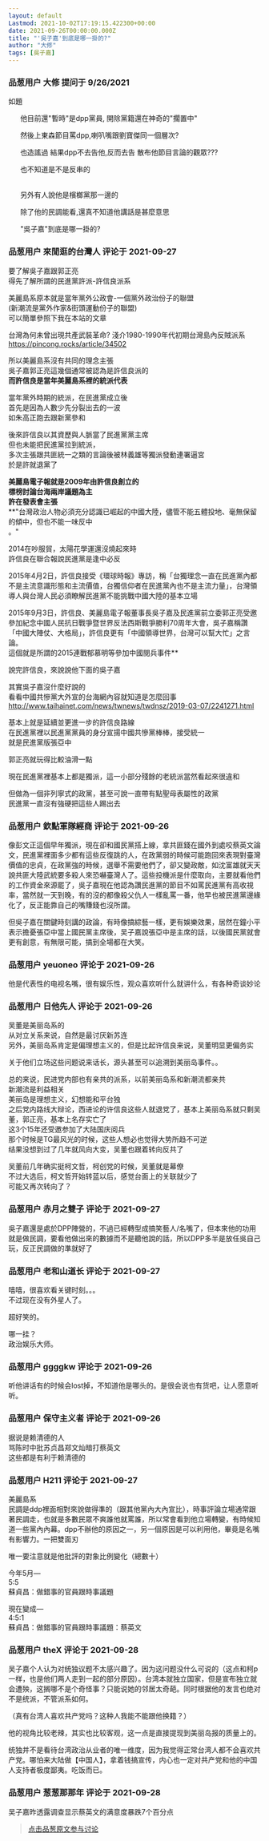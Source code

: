 ```yaml
---
layout: default
Lastmod: 2021-10-02T17:19:15.422300+00:00
date: 2021-09-26T00:00:00.000Z
title: "'吳子嘉'到底是哪一掛的?"
author: "大修"
tags: [吳子嘉]
---
```



### 品葱用户 **大修** 提问于 9/26/2021
    
如題   
  
      他目前還"暫時"是dpp黨員, 開除黨籍還在神奇的"擱置中"  
  
      然後上東森節目罵dpp,喇叭嘴跟劉寶傑同一個層次?  
  
      也造謠過 結果dpp不去告他,反而去告 散布他節目言論的觀眾???  
  
      也不知道是不是反串的  
        
  
      另外有人說他是檳榔黨那一邊的  
  
      除了他的民調能看,還真不知道他講話是甚麼意思  
  
      "吳子嘉"到底是哪一掛的?
    
                

### 品葱用户 **來閒逛的台灣人** 评论于 2021-09-27
        
要了解吳子嘉跟郭正亮  
得先了解所謂的民進黨許派-許信良派系  
  
美麗島系原本就是當年黨外公政會-一個黨外政治份子的聯盟  
(新潮流是黨外作家&街頭運動份子的聯盟)  
可以簡單參照下我在本站的文章  
  
台灣為何未曾出現共產武裝革命? 淺介1980-1990年代初期台灣島內反賊派系  
https://pincong.rocks/article/34502  
  
所以美麗島系沒有共同的理念主張  
吳子嘉郭正亮這幾個通常被認為是許信良派的  
**而許信良是當年美麗島系裡的統派代表**  
  
當年黨外時期的統派，在民進黨成立後  
首先是因為人數少先分裂出去的一波  
如朱高正跑去跟新黨參和  
  
  
後來許信良以其資歷與人脈當了民進黨黨主席  
但也未能把民進黨拉到統派，  
多次主張跟共匪統一之類的言論後被林義雄等獨派發動連署逼宮  
於是許就退黨了  
  
**美麗島電子報就是2009年由許信良創立的**  
**標榜討論台海兩岸議題為主**  
**許在發表會主張**  
**"台灣政治人物必須充分認識已崛起的中國大陸，儘管不能五體投地、毫無保留的傾中，但也不能一味反中  
。"  
  
2014在吵服貿，太陽花學運還沒燒起來時  
許信良在聯合報說民進黨是逢中必反  
  
2015年4月2日，許信良接受《環球時報》專訪，稱「台獨理念一直在民進黨內都不是主流意識形態和主流價值，台獨信仰者在民進黨內也不是主流力量」，台灣領導人與台灣人民必須瞭解民進黨不能挑戰中國大陸的基本立場  
  
2015年9月3日，許信良、美麗島電子報董事長吳子嘉及民進黨前立委郭正亮受邀參加紀念中國人民抗日戰爭暨世界反法西斯戰爭勝利70周年大會，吳子嘉稱讚「中國大陣仗、大格局」，許信良更有「中國領導世界，台灣可以幫大忙」之言論。  
這個就是所謂的2015連戰郁慕明等參加中國閱兵事件**  
  
說完許信良，來說說他下面的吳子嘉  
  
其實吳子嘉沒什麼好說的  
看看中國共慘黨大外宣的台海網內容就知道是怎麼回事  
http://www.taihainet.com/news/twnews/twdnsz/2019-03-07/2241271.html  
  
  
基本上就是延續並更進一步的許信良路線  
在民進黨裡以民進黨黨員的身分宣揚中國共慘黨棒棒，接受統一  
就是民進黨版張亞中  
  
郭正亮就玩得比較油滑一點  
  
現在民進黨裡基本上都是獨派，這一小部分殘餘的老統派當然看起來很違和  
  
但做為一個非列寧式的政黨，甚至可說一直帶有點聖母表屬性的政黨  
民進黨一直沒有強硬把這些人踢出去
        
                

### 品葱用户 **欽點軍隊經商** 评论于 2021-09-26
        
像彭文正這個早年獨派，現在卻和國民黨搭上線，拿共匪錢在國外到處咬蔡英文論文，民進黨裡面多少都有這些反復跳的人，在政黨弱的時候可能跑回來表現對臺灣價值的忠貞，在政黨強的時候，選舉不需要他們了，卻又變政敵，如沈富雄就天天說共匪大陸武統要多殺人來恐嚇臺灣人了。這些投機派是什麼取向，主要就看他們的工作資金來源罷了，吳子嘉現在他認為讚民進黨的節目不如罵民進黨有高收視率，當然就一天到晚，有的沒的都像殺父仇人一樣亂罵一番，他早也被民進黨邊緣化了，反正能靠自己的嘴賺錢也沒所謂。  
  
但吳子嘉在關鍵時刻講的政論，有時像搞綜藝一樣，更有娛樂效果，居然在鐘小平表示擔憂張亞中當上國民黨主席後，吴子嘉說張亞中是主席的話，以後國民黨就會更有創意，有無限可能，搞到全場都在大笑。
        
                

### 品葱用户 **yeuoneo** 评论于 2021-09-26
        
他是代表性的电视名嘴，很有娱乐性，观众喜欢听什么就讲什么，有各种奇谈妙论
        
                

### 品葱用户 **日他先人** 评论于 2021-09-26
        
吴董是美丽岛系的  
从对立关系来说，自然是最讨厌新苏连  
另外，美丽岛系肯定是偏理想主义的，但是比起许信良来说，吴董明显更偏务实  
  
关于他们立场这些问题说来话长，源头甚至可以追溯到美丽岛事件。。  
  
总的来说，民进党内部也有亲共的派系，以前美丽岛系和新潮流都亲共  
新潮流是利益相关  
美丽岛是理想主义，幻想能和平台独  
之后党内路线大辩论，西进论的许信良这些人就退党了，基本上美丽岛系就只剩吴董，郭正亮，基本上名存实亡了  
这3个15年还受邀参加了大陆国庆阅兵  
那个时候是TG最风光的时候，这些人想必也觉得大势所趋不可逆  
结果没想到过了几年就风向大变，吴董也跟着转向反共了  
  
  
吴董前几年确实挺柯文哲，柯创党的时候，吴董就是幕僚  
不过大选后，柯文哲开始转蓝以后，感觉台面上的关联就少了  
可能又再次转向了？
        
                

### 品葱用户 **赤月之雙子** 评论于 2021-09-27
        
吳子嘉還是處於DPP陣營的，不過已經轉型成搞笑藝人/名嘴了，但本來他的功用就是做民調，要看他做出來的數據而不是聽他說的話，所以DPP多半是放任吳自己玩，反正民調做的準就好了
        
                

### 品葱用户 **老和山道长** 评论于 2021-09-27
        
嘻嘻，很喜欢看关键时刻。。。  
不过现在没有外星人了。  
  
超好笑的。  
  
哪一挂？  
政治娱乐大师。
        
                

### 品葱用户 **ggggkw** 评论于 2021-09-26
        
听他讲话有的时候会lost掉，不知道他是哪头的。是很会说也有货吧，让人愿意听听。
        
                

### 品葱用户 **保守主义者** 评论于 2021-09-26
        
据说是赖清德的人  
骂陈时中批苏贞昌郑文灿暗打蔡英文  
这些都是有利于赖清德的
        
                

### 品葱用户 **H211** 评论于 2021-09-27
        
美麗島系  
民調是ddp裡面相對來說做得準的（跟其他黨內大內宣比），時事評論立場通常跟著民調走，也就是多數民眾不爽誰他就罵誰，所以常會看到他立場轉變，有時候知道一些黨內內幕。dpp不辦他的原因之一，另一個原因是可以利用他，畢竟是名嘴有影響力。一把雙面刃  
  
唯一要注意就是他批評的對象比例變化（總數十）  
  
  
今年5月—  
5:5  
蘇貞昌：做錯事的官員跟時事議題  
  
現在變成—  
4:5:1  
蘇貞昌：做錯事的官員跟時事議題：蔡英文
        
                

### 品葱用户 **theX** 评论于 2021-09-28
        
吴子嘉个人认为对统独议题不太感兴趣了。因为这问题没什么可说的（这点和柯p一样，也是他们两人走到一起的部分原因）。台湾本就独立国家，但是宣布独立就会遭殃，这搁哪不是个奇怪事？只能说她的邻居太奇葩。同时根据他的发言也绝对不是统派，不管派系如何。  
  
（真有台湾人喜欢共产党吗？这种人我能不能跟他换籍？）  
  
他的视角比较老辣，其实也比较客观，这一点是直接提现到美丽岛报的质量上的。  
  
统独并不是看待台湾政治从业者的唯一维度，因为我觉得正常台湾人都不会喜欢共产党。哪怕来大陆做【中国人】，拿着钱搞宣传，内心也一定对共产党和他的中国人支持者极度鄙夷。吃饭而已。
        
                

### 品葱用户 **葱葱那那年** 评论于 2021-09-28
        
吴子嘉昨透露调查显示蔡英文的满意度暴跌7个百分点
        
                





> [点击品葱原文参与讨论](https://pincong.rocks/question/42090)

